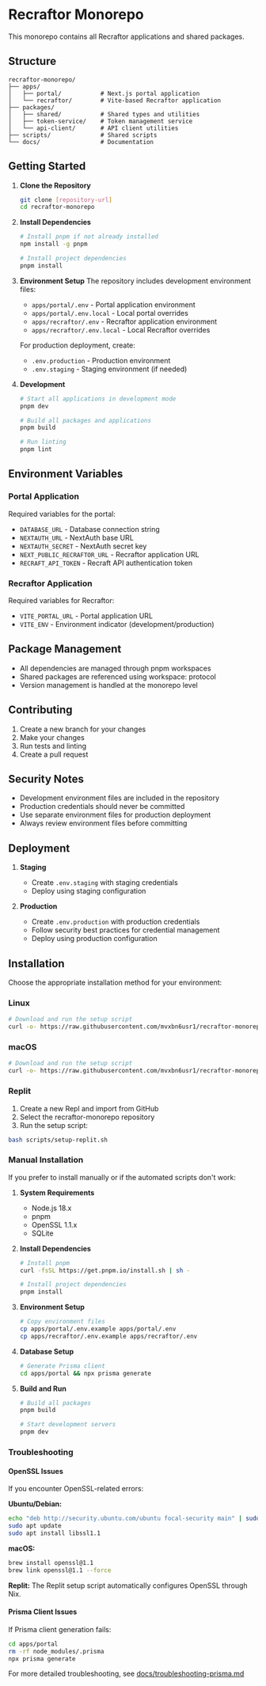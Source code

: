# Recraftor Monorepo

This monorepo contains all Recraftor applications and shared packages.

## Structure

```
recraftor-monorepo/
├── apps/
│   ├── portal/           # Next.js portal application
│   └── recraftor/        # Vite-based Recraftor application
├── packages/
│   ├── shared/           # Shared types and utilities
│   ├── token-service/    # Token management service
│   └── api-client/       # API client utilities
├── scripts/              # Shared scripts
└── docs/                 # Documentation
```

## Getting Started

1. **Clone the Repository**
   ```bash
   git clone [repository-url]
   cd recraftor-monorepo
   ```

2. **Install Dependencies**
   ```bash
   # Install pnpm if not already installed
   npm install -g pnpm

   # Install project dependencies
   pnpm install
   ```

3. **Environment Setup**
   The repository includes development environment files:
   - `apps/portal/.env` - Portal application environment
   - `apps/portal/.env.local` - Local portal overrides
   - `apps/recraftor/.env` - Recraftor application environment
   - `apps/recraftor/.env.local` - Local Recraftor overrides

   For production deployment, create:
   - `.env.production` - Production environment
   - `.env.staging` - Staging environment (if needed)

4. **Development**
   ```bash
   # Start all applications in development mode
   pnpm dev

   # Build all packages and applications
   pnpm build

   # Run linting
   pnpm lint
   ```

## Environment Variables

### Portal Application
Required variables for the portal:
- `DATABASE_URL` - Database connection string
- `NEXTAUTH_URL` - NextAuth base URL
- `NEXTAUTH_SECRET` - NextAuth secret key
- `NEXT_PUBLIC_RECRAFTOR_URL` - Recraftor application URL
- `RECRAFT_API_TOKEN` - Recraft API authentication token

### Recraftor Application
Required variables for Recraftor:
- `VITE_PORTAL_URL` - Portal application URL
- `VITE_ENV` - Environment indicator (development/production)

## Package Management

- All dependencies are managed through pnpm workspaces
- Shared packages are referenced using workspace: protocol
- Version management is handled at the monorepo level

## Contributing

1. Create a new branch for your changes
2. Make your changes
3. Run tests and linting
4. Create a pull request

## Security Notes

- Development environment files are included in the repository
- Production credentials should never be committed
- Use separate environment files for production deployment
- Always review environment files before committing

## Deployment

1. **Staging**
   - Create `.env.staging` with staging credentials
   - Deploy using staging configuration

2. **Production**
   - Create `.env.production` with production credentials
   - Follow security best practices for credential management
   - Deploy using production configuration 

## Installation

Choose the appropriate installation method for your environment:

### Linux
```bash
# Download and run the setup script
curl -o- https://raw.githubusercontent.com/mvxbn6usr1/recraftor-monorepo/main/scripts/setup-linux.sh | bash
```

### macOS
```bash
# Download and run the setup script
curl -o- https://raw.githubusercontent.com/mvxbn6usr1/recraftor-monorepo/main/scripts/setup-macos.sh | bash
```

### Replit
1. Create a new Repl and import from GitHub
2. Select the recraftor-monorepo repository
3. Run the setup script:
```bash
bash scripts/setup-replit.sh
```

### Manual Installation
If you prefer to install manually or if the automated scripts don't work:

1. **System Requirements**
   - Node.js 18.x
   - pnpm
   - OpenSSL 1.1.x
   - SQLite

2. **Install Dependencies**
   ```bash
   # Install pnpm
   curl -fsSL https://get.pnpm.io/install.sh | sh -

   # Install project dependencies
   pnpm install
   ```

3. **Environment Setup**
   ```bash
   # Copy environment files
   cp apps/portal/.env.example apps/portal/.env
   cp apps/recraftor/.env.example apps/recraftor/.env
   ```

4. **Database Setup**
   ```bash
   # Generate Prisma client
   cd apps/portal && npx prisma generate
   ```

5. **Build and Run**
   ```bash
   # Build all packages
   pnpm build

   # Start development servers
   pnpm dev
   ```

### Troubleshooting

#### OpenSSL Issues
If you encounter OpenSSL-related errors:

**Ubuntu/Debian:**
```bash
echo "deb http://security.ubuntu.com/ubuntu focal-security main" | sudo tee /etc/apt/sources.list.d/focal-security.list
sudo apt update
sudo apt install libssl1.1
```

**macOS:**
```bash
brew install openssl@1.1
brew link openssl@1.1 --force
```

**Replit:**
The Replit setup script automatically configures OpenSSL through Nix.

#### Prisma Client Issues
If Prisma client generation fails:
```bash
cd apps/portal
rm -rf node_modules/.prisma
npx prisma generate
```

For more detailed troubleshooting, see [docs/troubleshooting-prisma.md](docs/troubleshooting-prisma.md) 